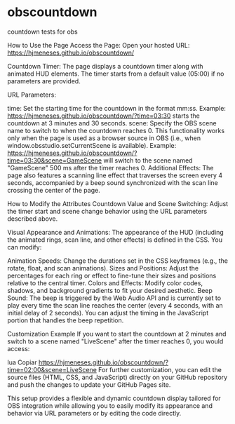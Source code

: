 # obscountdown
countdown tests for obs

How to Use the Page
Access the Page:
Open your hosted URL:
https://hjmeneses.github.io/obscountdown/

Countdown Timer:
The page displays a countdown timer along with animated HUD elements. The timer starts from a default value (05:00) if no parameters are provided.

URL Parameters:

time: Set the starting time for the countdown in the format mm:ss.
Example: https://hjmeneses.github.io/obscountdown/?time=03:30 starts the countdown at 3 minutes and 30 seconds.
scene: Specify the OBS scene name to switch to when the countdown reaches 0. This functionality works only when the page is used as a browser source in OBS (i.e., when window.obsstudio.setCurrentScene is available).
Example: https://hjmeneses.github.io/obscountdown/?time=03:30&scene=GameScene will switch to the scene named "GameScene" 500 ms after the timer reaches 0.
Additional Effects:
The page also features a scanning line effect that traverses the screen every 4 seconds, accompanied by a beep sound synchronized with the scan line crossing the center of the page.

How to Modify the Attributes
Countdown Value and Scene Switching:
Adjust the timer start and scene change behavior using the URL parameters described above.

Visual Appearance and Animations:
The appearance of the HUD (including the animated rings, scan line, and other effects) is defined in the CSS. You can modify:

Animation Speeds: Change the durations set in the CSS keyframes (e.g., the rotate, float, and scan animations).
Sizes and Positions: Adjust the percentages for each ring or effect to fine-tune their sizes and positions relative to the central timer.
Colors and Effects: Modify color codes, shadows, and background gradients to fit your desired aesthetic.
Beep Sound:
The beep is triggered by the Web Audio API and is currently set to play every time the scan line reaches the center (every 4 seconds, with an initial delay of 2 seconds). You can adjust the timing in the JavaScript portion that handles the beep repetition.

Customization Example
If you want to start the countdown at 2 minutes and switch to a scene named "LiveScene" after the timer reaches 0, you would access:

lua
Copiar
https://hjmeneses.github.io/obscountdown/?time=02:00&scene=LiveScene
For further customization, you can edit the source files (HTML, CSS, and JavaScript) directly on your GitHub repository and push the changes to update your GitHub Pages site.

This setup provides a flexible and dynamic countdown display tailored for OBS integration while allowing you to easily modify its appearance and behavior via URL parameters or by editing the code directly.
